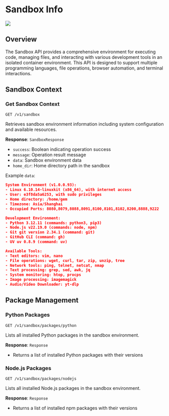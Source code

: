 # Sandbox Info

![](/images/sandbox.png)

## Overview

The Sandbox API provides a comprehensive environment for executing code, managing files, and interacting with various development tools in an isolated container environment. This API is designed to support multiple programming languages, file operations, browser automation, and terminal interactions.

## Sandbox Context

### Get Sandbox Context
```http
GET /v1/sandbox
```

Retrieves sandbox environment information including system configuration and available resources.

**Response**: `SandboxResponse`
- `success`: Boolean indicating operation success
- `message`: Operation result message
- `data`: Sandbox environment data
- `home_dir`: Home directory path in the sandbox

Example `data`:

```json
System Environment (v1.0.0.93):
- Linux 6.10.14-linuxkit (x86_64), with internet access
- User: e3f8da5a6253, with sudo privileges
- Home directory: /home/gem
- Timezone: Asia/Shanghai
- Occupied Ports: 8080,8079,8088,8091,8100,8101,8102,8200,8888,9222

Development Environment:
- Python 3.12.11 (commands: python3, pip3)
- Node.js v22.19.0 (commands: node, npm)
- Git git version 2.34.1 (command: git)
- GitHub CLI (command: gh)
- UV uv 0.8.9 (command: uv)

Available Tools:
- Text editors: vim, nano
- File operations: wget, curl, tar, zip, unzip, tree
- Network tools: ping, telnet, netcat, nmap
- Text processing: grep, sed, awk, jq
- System monitoring: htop, procps
- Image processing: imagemagick
- Audio/Video Downloader: yt-dlp
```

## Package Management

### Python Packages
```http
GET /v1/sandbox/packages/python
```

Lists all installed Python packages in the sandbox environment.

**Response**: `Response`
- Returns a list of installed Python packages with their versions

### Node.js Packages
```http
GET /v1/sandbox/packages/nodejs
```

Lists all installed Node.js packages in the sandbox environment.

**Response**: `Response`
- Returns a list of installed npm packages with their versions

